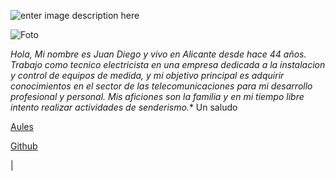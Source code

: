 ![enter image description here](https://avatars.githubusercontent.com/u/145854108?s=400&u=08040e20a3b6c18dd68d16e3110a884980843a32&v=4)

![Foto](https://aules.edu.gva.es/semipresencial/pluginfile.php/1656423/user/icon/adaptable/f1?rev=47123291)

*Hola,
Mi nombre es Juan Diego y vivo en Alicante desde hace 44 años.
Trabajo como tecnico electricista en una empresa dedicada a la instalacion y control de equipos de medida, y mi objetivo principal es adquirir conocimientos en el sector de las telecomunicaciones para mi desarrollo profesional y personal.
Mis aficiones son la familia y en mi tiempo libre intento realizar actividades de senderismo.**
Un saludo


[Aules](https://aules.edu.gva.es/semipresencial/pluginfile.php/1656423/user/icon/adaptable/f1?rev=47123291)


[Github](https://avatars.githubusercontent.com/u/145854108?s=96&v=4)




 
|
<!--stackedit_data:
eyJoaXN0b3J5IjpbLTE2NDYxMDA1NzhdfQ==
-->